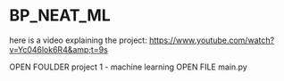 # BP_NEAT_ML
here is a video explaining the project: https://www.youtube.com/watch?v=Yc046lok6R4&amp;t=9s

OPEN FOULDER project 1 - machine learning
OPEN FILE main.py
